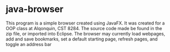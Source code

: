 # java-browser
This program is a simple browser created using JavaFX.
It was created for a OOP class at Alqonquin, CST 8284.
The source code made be found in the zip file, or imported into Eclipse.
The browser may currently load webpages, add and save bookmarks, set a default starting page,
refresh pages, and toggle an address bar
